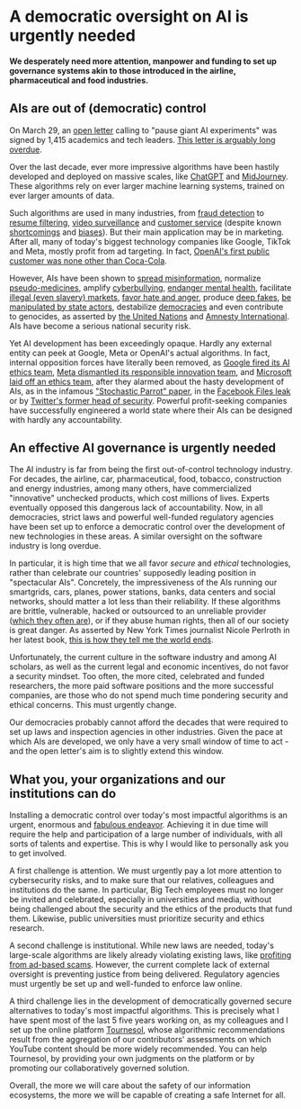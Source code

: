 # A democratic oversight on AI is urgently needed

#### We desperately need more attention, manpower and funding to set up governance systems akin to those introduced in the airline, pharmaceutical and food industries.

## AIs are out of (democratic) control
On March 29, an [open letter](https://futureoflife.org/open-letter/pause-giant-ai-experiments/) calling to "pause giant AI experiments" was signed by 1,415 academics and tech leaders. [This letter is arguably long overdue](https://arxiv.org/abs/2209.15259). 

Over the last decade, ever more impressive algorithms have been hastily developed and deployed on massive scales, like [ChatGPT](https://www.swissinfo.ch/eng/machines-and-ethics--artificial-intelligence-switzerland/46213634) and [MidJourney](https://www.theverge.com/2023/3/30/23662940/deepfake-viral-ai-misinformation-midjourney-stops-free-trials). 
These algorithms rely on ever larger machine learning systems, trained on ever larger amounts of data.

Such algorithms are used in many industries, from [fraud detection](https://www.swissinfo.ch/eng/business/fintech_ai-in-banking--the-reality-behind-the-hype/44046934) to [resume filtering](https://www.forbes.com/sites/tomaspremuzic/2018/05/27/four-unethical-uses-of-ai-in-recruitment/), [video surveillance](https://www.swissinfo.ch/eng/reuters/china-uses-ai-software-to-improve-its-surveillance-capabilities/47501490) and [customer service](https://www.forbes.com/sites/forbesbusinessdevelopmentcouncil/2023/03/27/how-can-ai-fit-into-customer-service-call-centers-effectively/) (despite known [shortcomings](https://www.wired.com/story/welfare-fraud-industry/) and [biases](https://www.theguardian.com/technology/2023/mar/27/robot-recruiters-can-bias-be-banished-from-ai-recruitment-hiring-artificial-intelligence)). But their main application may be in marketing. After all, many of today's biggest technology companies like Google, TikTok and Meta, mostly profit from ad targeting. In fact, [OpenAI's first public customer was none other than Coca-Cola](https://twitter.com/gdb/status/1628122763847413760).

However, AIs have been shown to [spread misinformation](https://www.nytimes.com/2023/02/08/technology/ai-chatbots-disinformation.html), normalize [pseudo-medicines](https://www.fda.gov/consumers/consumer-updates/recipe-danger-social-media-challenges-involving-medicines), amplify [cyberbullying](https://c-hit.org/2019/08/12/social-medias-role-in-cyberbullying/), [endanger mental health](https://jonathanhaidt.substack.com/p/international-mental-illness-part-one), facilitate [illegal (even slavery) markets](https://edition.cnn.com/2021/10/25/tech/facebook-instagram-app-store-ban-human-trafficking/index.html), [favor hate and anger](https://www.technologyreview.com/2021/10/05/1036519/facebook-whistleblower-frances-haugen-algorithms/), produce [deep fakes](https://slate.com/technology/2021/09/deepfake-video-scams.html), [be manipulated by state actors](https://forbiddenstories.org/story-killers/insider/), destabilize [democracies](https://www.theatlantic.com/ideas/archive/2022/07/social-media-harm-facebook-meta-response/670975/) and even contribute to genocides, as asserted by [the United Nations](https://www.theguardian.com/technology/2018/mar/13/myanmar-un-blames-facebook-for-spreading-hatred-of-rohingya) and [Amnesty International](https://www.amnesty.org/en/latest/news/2022/09/myanmar-facebooks-systems-promoted-violence-against-rohingya-meta-owes-reparations-new-report/).
AIs have become a serious national security risk.

Yet AI development has been exceedingly opaque. Hardly any external entity can peek at Google, Meta or OpenAI's actual algorithms. In fact, internal opposition forces have literally been removed, as [Google fired its AI ethics team](https://www.swissinfo.ch/eng/business/what-happens-when-google-fires-its-ethics-/46472076), [Meta dismantled its responsible innovation team](https://www.wsj.com/articles/facebook-parent-meta-platforms-cuts-responsible-innovation-team-11662658423), and [Microsoft laid off an ethics team](https://techcrunch.com/2023/03/13/microsoft-lays-off-an-ethical-ai-team-as-it-doubles-down-on-openai/), after they alarmed about the hasty development of AIs, as in the infamous ["Stochastic Parrot" paper](https://www.theverge.com/2023/3/30/23662940/deepfake-viral-ai-misinformation-midjourney-stops-free-trials), in the [Facebook Files leak](https://www.wsj.com/articles/the-facebook-files-11631713039) or by [Twitter's former head of security](https://www.npr.org/2022/09/13/1122671582/twitter-whistleblower-mudge-senate-hearing).
Powerful profit-seeking companies have successfully engineered a world state where their AIs can be designed with hardly any accountability.

## An effective AI governance is urgently needed
The AI industry is far from being the first out-of-control technology industry. For decades, the airline, car, pharmaceutical, food, tobacco, construction and energy industries, among many others, have commercialized "innovative" unchecked products, which cost millions of lives. Experts eventually opposed this dangerous lack of accountability. Now, in all democracies, strict laws and powerful well-funded regulatory agencies have been set up to enforce a democratic control over the development of new technologies in these areas. A similar oversight on the software industry is long overdue.

In particular, it is high time that we all favor *secure* and *ethical* technologies, rather than celebrate our countries' supposedly leading position in "spectacular AIs". Concretely, the impressiveness of the AIs running our smartgrids, cars, planes, power stations, banks, data centers and social networks, should matter a lot less than their reliability. If these algorithms are brittle, vulnerable, hacked or outsourced to an unreliable provider ([which they often are](https://www.theregister.com/2023/03/23/critical_infrastructure_hardware_flaws/)), or if they abuse human rights, then all of our society is great danger. As asserted by New York Times journalist Nicole Perlroth in her latest book, [this is how they tell me the world ends](https://thisishowtheytellmetheworldends.com/).

Unfortunately, the current culture in the software industry and among AI scholars, as well as the current legal and economic incentives, do not favor a security mindset. Too often, the more cited, celebrated and funded researchers, the more paid software positions and the more successful companies, are those who do not spend much time pondering security and ethical concerns. This must urgently change. 

Our democracies probably cannot afford the decades that were required to set up laws and inspection agencies in other industries. Given the pace at which AIs are developed, we only have a very small window of time to act - and the open letter's aim is to slightly extend this window.

## What you, your organizations and our institutions can do
Installing a democratic control over today's most impactful algorithms is an urgent, enormous and [fabulous endeavor](https://pages.rts.ch/la-1ere/programmes/cqfd/11242341-comment-rendre-lintelligence-artificielle-benefique-27-04-2020.html). Achieving it in due time will require the help and participation of a large number of individuals, with all sorts of talents and expertise. This is why I would like to personally ask you to get involved.

A first challenge is attention. We must urgently pay a lot more attention to cybersecurity risks, and to make sure that our relatives, colleagues and institutions do the same. In particular, Big Tech employees must no longer be invited and celebrated, especially in universities and media, without being challenged about the security and the ethics of the products that fund them. Likewise, public universities must prioritize security and ethics research.

A second challenge is institutional. While new laws are needed, today's large-scale algorithms are likely already violating existing laws, like [profiting from ad-based scams](https://www.swissinfo.ch/eng/society/annual-stats_fraud-and-online-crime-on-the-rise-in-switzerland/45636712). However, the current 	complete lack of external oversight is preventing justice from being delivered. Regulatory agencies must urgently be set up and well-funded to enforce law online.

A third challenge lies in the development of democratically governed secure alternatives to today's most impactful algorithms. This is precisely what I have spent most of the last 5 five years working on, as my colleagues and I set up the online platform [Tournesol](https://tournesol.app/), whose algorithmic recommendations result from the aggregation of our contributors' assessments on which YouTube content should be more widely recommended. You can help Tournesol, by providing your own judgments on the platform or by promoting our collaboratively governed solution.

Overall, the more we will care about the safety of our information ecosystems, the more we will be capable of creating a safe Internet for all.	
